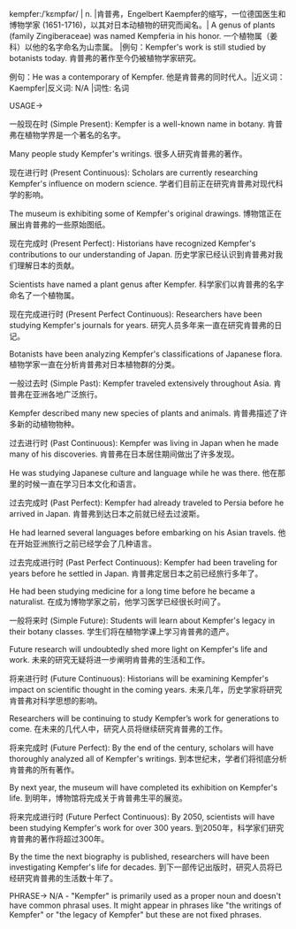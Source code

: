 kempfer:/ˈkɛmpfər/ | n. |肯普弗，Engelbert Kaempfer的缩写，一位德国医生和博物学家 (1651-1716)，以其对日本动植物的研究而闻名。| A genus of plants (family Zingiberaceae) was named Kempferia in his honor.  一个植物属（姜科）以他的名字命名为山柰属。 |例句：Kempfer's work is still studied by botanists today. 肯普弗的著作至今仍被植物学家研究。

例句：He was a contemporary of Kempfer. 他是肯普弗的同时代人。|近义词：Kaempfer|反义词: N/A |词性: 名词


USAGE->

一般现在时 (Simple Present):
Kempfer is a well-known name in botany.  肯普弗在植物学界是一个著名的名字。

Many people study Kempfer's writings. 很多人研究肯普弗的著作。


现在进行时 (Present Continuous):
Scholars are currently researching Kempfer's influence on modern science.  学者们目前正在研究肯普弗对现代科学的影响。

The museum is exhibiting some of Kempfer's original drawings.  博物馆正在展出肯普弗的一些原始图纸。


现在完成时 (Present Perfect):
Historians have recognized Kempfer's contributions to our understanding of Japan.  历史学家已经认识到肯普弗对我们理解日本的贡献。

Scientists have named a plant genus after Kempfer.  科学家们以肯普弗的名字命名了一个植物属。


现在完成进行时 (Present Perfect Continuous):
Researchers have been studying Kempfer's journals for years. 研究人员多年来一直在研究肯普弗的日记。

Botanists have been analyzing Kempfer's classifications of Japanese flora. 植物学家一直在分析肯普弗对日本植物群的分类。


一般过去时 (Simple Past):
Kempfer traveled extensively throughout Asia. 肯普弗在亚洲各地广泛旅行。

Kempfer described many new species of plants and animals. 肯普弗描述了许多新的动植物物种。


过去进行时 (Past Continuous):
Kempfer was living in Japan when he made many of his discoveries. 肯普弗在日本居住期间做出了许多发现。

He was studying Japanese culture and language while he was there. 他在那里的时候一直在学习日本文化和语言。


过去完成时 (Past Perfect):
Kempfer had already traveled to Persia before he arrived in Japan.  肯普弗到达日本之前就已经去过波斯。

He had learned several languages before embarking on his Asian travels. 他在开始亚洲旅行之前已经学会了几种语言。


过去完成进行时 (Past Perfect Continuous):
Kempfer had been traveling for years before he settled in Japan. 肯普弗定居日本之前已经旅行多年了。

He had been studying medicine for a long time before he became a naturalist. 在成为博物学家之前，他学习医学已经很长时间了。


一般将来时 (Simple Future):
Students will learn about Kempfer's legacy in their botany classes. 学生们将在植物学课上学习肯普弗的遗产。

Future research will undoubtedly shed more light on Kempfer's life and work. 未来的研究无疑将进一步阐明肯普弗的生活和工作。


将来进行时 (Future Continuous):
Historians will be examining Kempfer's impact on scientific thought in the coming years.  未来几年，历史学家将研究肯普弗对科学思想的影响。

Researchers will be continuing to study Kempfer’s work for generations to come.  在未来的几代人中，研究人员将继续研究肯普弗的工作。


将来完成时 (Future Perfect):
By the end of the century, scholars will have thoroughly analyzed all of Kempfer's writings.  到本世纪末，学者们将彻底分析肯普弗的所有著作。

By next year, the museum will have completed its exhibition on Kempfer's life. 到明年，博物馆将完成关于肯普弗生平的展览。


将来完成进行时 (Future Perfect Continuous):
By 2050, scientists will have been studying Kempfer's work for over 300 years. 到2050年，科学家们研究肯普弗的著作将超过300年。

By the time the next biography is published, researchers will have been investigating Kempfer's life for decades. 到下一部传记出版时，研究人员将已经研究肯普弗的生活数十年了。


PHRASE->
N/A -  "Kempfer" is primarily used as a proper noun and doesn't have common phrasal uses.  It might appear in phrases like "the writings of Kempfer" or "the legacy of Kempfer" but these are not fixed phrases.

